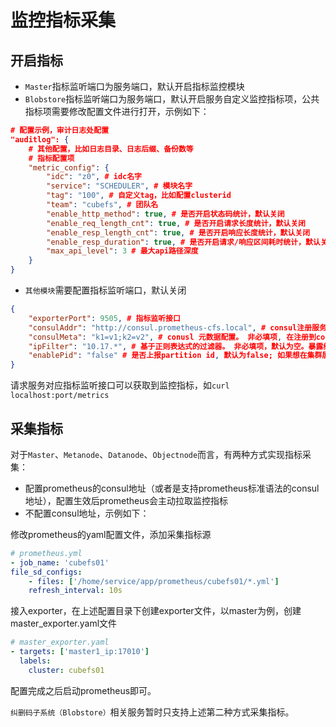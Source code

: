 # 监控指标采集

## 开启指标

- `Master`指标监听端口为服务端口，默认开启指标监控模块
- `Blobstore`指标监听端口为服务端口，默认开启服务自定义监控指标项，公共指标项需要修改配置文件进行打开，示例如下：
```json
# 配置示例，审计日志处配置
"auditlog": {
    # 其他配置，比如日志目录、日志后缀、备份数等
    # 指标配置项
    "metric_config": {
        "idc": "z0", # idc名字
        "service": "SCHEDULER", # 模块名字
        "tag": "100", # 自定义tag，比如配置clusterid
        "team": "cubefs", # 团队名
        "enable_http_method": true, # 是否开启状态码统计，默认关闭
        "enable_req_length_cnt": true, # 是否开启请求长度统计，默认关闭
        "enable_resp_length_cnt": true, # 是否开启响应长度统计，默认关闭
        "enable_resp_duration": true, # 是否开启请求/响应区间耗时统计，默认关闭
        "max_api_level": 3 # 最大api路径深度
    }
}
```
- `其他模块`需要配置指标监听端口，默认关闭
```json
{
    "exporterPort": 9505, # 指标监听接口
    "consulAddr": "http://consul.prometheus-cfs.local", # consul注册服务器地址。设置后, 可配合prometheus的自动发现机制实现CubeFS节点exporter的自动发现服务。若不设置，将不会启用consul自动注册服务。
    "consulMeta": "k1=v1;k2=v2", # conusl 元数据配置。 非必填项, 在注册到conusl时设置元数据信息。
    "ipFilter": "10.17.*", # 基于正则表达式的过滤器。 非必填项，默认为空。暴露给consul, 当机器存在多个ip时使用. 支持正向和反向过滤,
    "enablePid": "false" # 是否上报partition id, 默认为false; 如果想在集群展示dp或者mp的信息, 可以配置为 true。
}
```

请求服务对应指标监听接口可以获取到监控指标，如`curl localhost:port/metrics`

## 采集指标

对于`Master`、`Metanode`、`Datanode`、`Objectnode`而言，有两种方式实现指标采集：
- 配置prometheus的consul地址（或者是支持prometheus标准语法的consul地址），配置生效后prometheus会主动拉取监控指标
- 不配置consul地址，示例如下：

修改prometheus的yaml配置文件，添加采集指标源
```yaml
# prometheus.yml
- job_name: 'cubefs01'
file_sd_configs:
    - files: ['/home/service/app/prometheus/cubefs01/*.yml']
    refresh_interval: 10s
```
接入exporter，在上述配置目录下创建exporter文件，以master为例，创建master_exporter.yaml文件
```yaml
# master_exporter.yaml
- targets: ['master1_ip:17010']
  labels:
    cluster: cubefs01
```
配置完成之后启动prometheus即可。

`纠删码子系统（Blobstore）`相关服务暂时只支持上述第二种方式采集指标。
